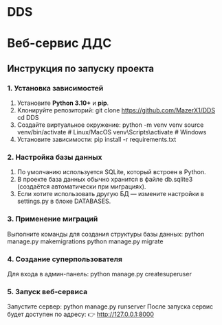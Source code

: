 # DDS
# Веб-сервис ДДС

## Инструкция по запуску проекта

### 1. Установка зависимостей
1. Установите **Python 3.10+** и **pip**.  
2. Клонируйте репозиторий:
   git clone https://github.com/MazerX1/DDS
   cd DDS
3. Создайте виртуальное окружение:
   python -m venv venv
  source venv/bin/activate   # Linux/MacOS
  venv\Scripts\activate      # Windows
4. Установите зависимости:
   pip install -r requirements.txt
   
### 2. Настройка базы данных
1. По умолчанию используется SQLite, который встроен в Python.
2. В проекте база данных обычно хранится в файле db.sqlite3 (создаётся автоматически при миграциях).
3. Если хотите использовать другую БД — измените настройки в settings.py в блоке DATABASES.

### 3. Применение миграций
Выполните команды для создания структуры базы данных:
  python manage.py makemigrations
  python manage.py migrate

### 4. Создание суперпользователя
Для входа в админ-панель:
  python manage.py createsuperuser

### 5. Запуск веб-сервиса
Запустите сервер:
  python manage.py runserver
После запуска сервис будет доступен по адресу:
👉 http://127.0.0.1:8000
